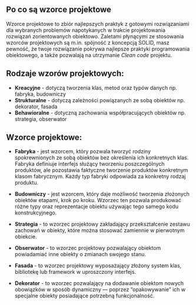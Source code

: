 ## Po co są wzorce projektowe

Wzorce projektowe to zbiór najlepszych praktyk z gotowymi rozwiązaniami dla wybranych problemów napotykanych w trakcie
projektowania rozwiązań zorientowanych obiektowo. Zaletami płynącymi ze stosowania wzorców projektowych są m.in.
spójność z koncepcją SOLID, masz pewność, że twoje rozwiązanie pokrywa najlepsze praktyki programowania obiektowego, a
także pozwalają na utrzymanie *Clean code* projektu.

## Rodzaje wzorów projektowych:

- **Kreacyjne** - dotyczą tworzenia klas, metod oraz typów danych np. fabryka, budowniczy
- **Strukturalne** - dotyczą zależności powiązanych ze sobą obiektów np. dekorator, fasada
- **Behawioralne** - dotyczną zachowania współpracujących obiektów np. strategia, obserwator

## Wzorce projektowe:

- **Fabryka** - jest wzorcem, który pozwala tworzyć rodziny spokrewnionych ze sobą obiektów bez określenia ich
  konkretnych klas. Fabryka definiuje interfejs służący tworzeniu poszczególnych produktów, ale pozostawia faktyczne
  tworzenie produktów konkretnym klasom fabrycznym. Każdy typ fabryki odpowiada za konkretny rodzaj produktu.


- **Budowniczy** - jest wzorcem, który daje możliwość tworzenia złożonych obiektów etapami, krok po kroku. Wzorzec ten
  pozwala produkować różne typy oraz reprezentacje obiektu używając tego samego kodu konstrukcyjnego.


- **Strategia** - to wzorzec projektowy zakładający przekształcenie zestawu zachowań w obiekty, 
które można stosować zamiennie w pierwotnym obiekcie.


- **Obserwator** - to wzorzec projektowy pozwalający obiektom powiadamiać inne obiekty o zmianach swojego stanu.


- **Fasada** - to wzorzec projektowy wyposażający złożony system klas, bibliotekę lub framework w uproszczony interfejs.


- **Dekorator** - to wzorzec pozwalający na dodawanie obiektom nowych obowiązków w sposób dynamiczny — poprzez
  “opakowywanie” ich w specjalne obiekty posiadające potrzebną funkcjonalność.

